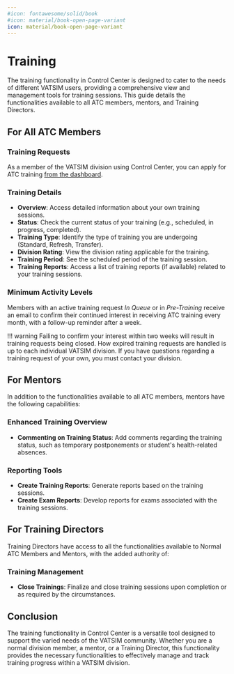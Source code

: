 ```yaml
---
#icon: fontawesome/solid/book
#icon: material/book-open-page-variant
icon: material/book-open-page-variant
---
```


# Training

The training functionality in Control Center is designed to cater to the needs of different VATSIM users, providing a comprehensive view and management tools for training sessions.
This guide details the functionalities available to all ATC members, mentors, and Training Directors.

## For All ATC Members

### Training Requests

As a member of the VATSIM division using Control Center, you can apply for ATC training [from the dashboard][dashboard].

### Training Details

- **Overview**: Access detailed information about your own training sessions.
- **Status**: Check the current status of your training (e.g., scheduled, in progress, completed).
- **Training Type**: Identify the type of training you are undergoing (Standard, Refresh, Transfer).
- **Division Rating**: View the division rating applicable for the training.
- **Training Period**: See the scheduled period of the training session.
- **Training Reports**: Access a list of training reports (if available) related to your training sessions.

### Minimum Activity Levels

Members with an active training request *In Queue* or in *Pre-Training* receive an email to confirm their continued interest in receiving ATC training every month, with a follow-up reminder after a week.

!!! warning
    Failing to confirm your interest within two weeks will result in training requests being closed.
    How expired training requests are handled is up to each individual VATSIM division.
    If you have questions regarding a training request of your own, you must contact your division.

## For Mentors

In addition to the functionalities available to all ATC members, mentors have the following capabilities:

### Enhanced Training Overview

- **Commenting on Training Status**: Add comments regarding the training status, such as temporary postponements or student's health-related absences.

### Reporting Tools

- **Create Training Reports**: Generate reports based on the training sessions.
- **Create Exam Reports**: Develop reports for exams associated with the training sessions.

## For Training Directors

Training Directors have access to all the functionalities available to Normal ATC Members and Mentors, with the added authority of:

### Training Management

- **Close Trainings**: Finalize and close training sessions upon completion or as required by the circumstances.

## Conclusion

The training functionality in Control Center is a versatile tool designed to support the varied needs of the VATSIM community.
Whether you are a normal division member, a mentor, or a Training Director, this functionality provides the necessary functionalities to effectively manage and track training progress within a VATSIM division.

  [dashboard]: ./index.md
